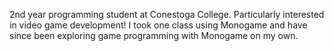 2nd year programming student at Conestoga College. 
Particularly interested in video game development! I took one class using Monogame and have since been exploring game programming with Monogame on my own.

<!---
guillotineroom/guillotineroom is a ✨ special ✨ repository because its `README.md` (this file) appears on your GitHub profile.
You can click the Preview link to take a look at your changes.
--->
